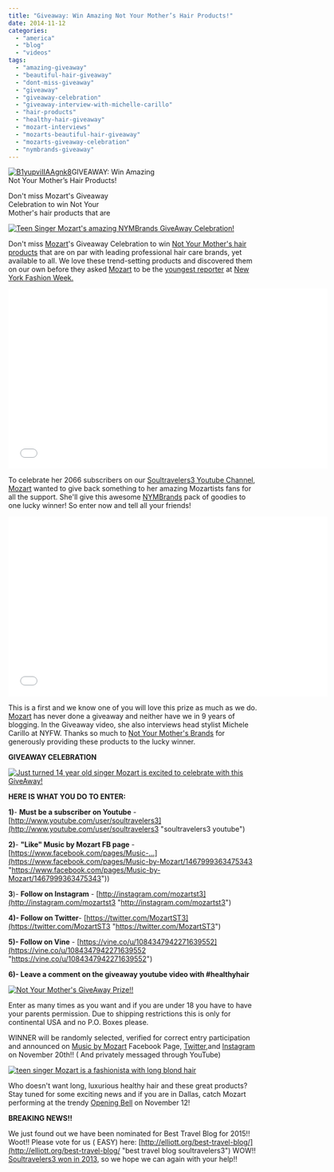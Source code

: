 ```yaml
---
title: "Giveaway: Win Amazing Not Your Mother’s Hair Products!"
date: 2014-11-12
categories: 
  - "america"
  - "blog"
  - "videos"
tags: 
  - "amazing-giveaway"
  - "beautiful-hair-giveaway"
  - "dont-miss-giveaway"
  - "giveaway"
  - "giveaway-celebration"
  - "giveaway-interview-with-michelle-carillo"
  - "hair-products"
  - "healthy-hair-giveaway"
  - "mozart-interviews"
  - "mozarts-beautiful-hair-giveaway"
  - "mozarts-giveaway-celebration"
  - "nymbrands-giveaway"
---
```


[![B1yupviIIAAgnk8](https://pub-ac94b3f306b24c0dba4238943c97f2e1.r2.dev/6a00e5502a9507883301b7c704b132970b.jpg "B1yupviIIAAgnk8")](https://pub-ac94b3f306b24c0dba4238943c97f2e1.r2.dev/6a00e5502a9507883301b7c704b132970b.jpg)GIVEAWAY: Win Amazing  
Not Your Mother’s Hair Products!  
  
Don't miss Mozart's Giveaway  
Celebration to win Not Your  
Mother's hair products that are

<!--more-->  
[![Teen Singer Mozart's amazing NYMBrands GiveAway Celebration!](https://pub-ac94b3f306b24c0dba4238943c97f2e1.r2.dev/6a00e5502a9507883301b7c7051538970b.png "Teen Singer Mozart's amazing NYMBrands GiveAway Celebration!")](https://pub-ac94b3f306b24c0dba4238943c97f2e1.r2.dev/6a00e5502a9507883301b7c7051538970b.png)  
  
Don't miss [Mozart](http://soultravelers3new.local/2014/06/mozart-sings-everything-we-are-original-song-supporting-environment.html "Beautiful Singer songwriter teen Mozart")'s Giveaway Celebration to win [Not Your Mother's hair products](http://www.nymbrands.com/ "not your mother's hair products") that are on par with leading professional hair care brands, yet available to all. We love these trend-setting products and discovered them on our own before they asked [Mozart](http://soultravelers3new.local/2014/03/mozart-beautiful-teen-singer-songwriter-musician.html "Mozart beautiful teen singer songwriter") to be the [youngest reporter](http://soultravelers3new.local/2014/09/mozart-is-youngest-reporter-at-new-york-fashion-week.html "singer Mozart is youngest reporter for New York Fashion Week") at [New York Fashion Week.](http://soultravelers3new.local/2014/09/mozarts-adventures-during-new-york-fashion-week.html "Teen Singer Mozart's amazing adventures at New York Fashion Week")

<iframe allowfullscreen frameborder="0" height="360" src="//www.youtube.com/embed/_8A3p0Etc74?list=UUcMwuQFsEJfOct29ZTa0v8w" width="640"></iframe>

  
  
To celebrate her 2066 subscribers on our [Soultravelers3 Youtube Channel](http://www.youtube.com/user/soultravelers3 "Soultravelers3 youtube channel"), [Mozart](http://soultravelers3new.local/2014/06/demi-lovato-dianna-de-la-garza-singing-and-mozarts-sat-score.html "teen singer Mozart and demi lovato") wanted to give back something to her amazing Mozartists fans for all the support. She'll give this awesome [NYMBrands](https://twitter.com/nymbrands "nymbrands = not your mothers") pack of goodies to one lucky winner! So enter now and tell all your friends!  
  

<iframe allowfullscreen frameborder="0" height="360" src="//www.youtube.com/embed/xqjR6oBFokw?list=UUcMwuQFsEJfOct29ZTa0v8w" width="640"></iframe>

  
  
This is a first and we know one of you will love this prize as much as we do. [Mozart](http://soultravelers3new.local/2014/10/mozart-sings-at-the-house-of-blues.html "Mozart sings at the house of blues") has never done a giveaway and neither have we in 9 years of blogging. In the Giveaway video, she also interviews head stylist Michele Carillo at NYFW. Thanks so much to [Not Your Mother's Brands](https://www.facebook.com/NYMBrands "Not your mothers on facebook") for generously providing these products to the lucky winner.  
  
**GIVEAWAY CELEBRATION**  
  
[![Just turned 14 year old singer Mozart is excited to celebrate with this GiveAway!](https://pub-ac94b3f306b24c0dba4238943c97f2e1.r2.dev/6a00e5502a9507883301bb07aa615c970d.png "Just turned 14 year old singer Mozart is excited to celebrate with this GiveAway!")](https://pub-ac94b3f306b24c0dba4238943c97f2e1.r2.dev/6a00e5502a9507883301bb07aa615c970d.png)  
  
  
**HERE IS WHAT YOU DO TO ENTER:**  
  
**1)**\- **Must be a subscriber on Youtube** -  [http://www.youtube.com/user/soultravelers3](http://www.youtube.com/user/soultravelers3 "soultravelers3 youtube")  
  
**2)**\- **"Like" Music by Mozart FB page** -[https://www.facebook.com/pages/Music-...](https://www.facebook.com/pages/Music-by-Mozart/1467999363475343 "https://www.facebook.com/pages/Music-by-Mozart/1467999363475343"))  
  
**3**)- **Follow on Instagram** - [http://instagram.com/mozartst3](http://instagram.com/mozartst3 "http://instagram.com/mozartst3")  
  
**4)- Follow on Twitter**\- [https://twitter.com/MozartST3](https://twitter.com/MozartST3 "https://twitter.com/MozartST3")  
  
**5)- Follow on Vine** - [https://vine.co/u/1084347942271639552](https://vine.co/u/1084347942271639552 "https://vine.co/u/1084347942271639552")  
  
**6)- Leave a comment on the giveaway youtube video with #healthyhair**  
  
[![Not Your Mother's GiveAway Prize!!](https://pub-ac94b3f306b24c0dba4238943c97f2e1.r2.dev/6a00e5502a9507883301b7c7051972970b.png "Not Your Mother's GiveAway Prize!!")](https://pub-ac94b3f306b24c0dba4238943c97f2e1.r2.dev/6a00e5502a9507883301b7c7051972970b.png)  
  
Enter as many times as you want and if you are under 18 you have to have your parents permission. Due to shipping restrictions this is only for continental USA and no P.O. Boxes please.  
  
WINNER will be randomly selected, verified for correct entry participation and announced on [Music by Mozart](https://www.facebook.com/pages/Music-by-Mozart/1467999363475343 "Music by Mozart facebook page") Facebook Page, [Twitter](https://twitter.com/MozartST3 "singer mozart's twitter"),and [Instagram](%20http://instagram.com/mozartst3 "singer Mozart's instagram") on November 20th!! ( And privately messaged through YouTube)  
  
[![teen singer Mozart is a fashionista with  long blond hair](https://pub-ac94b3f306b24c0dba4238943c97f2e1.r2.dev/6a00e5502a9507883301b7c705199d970b.png "teen singer Mozart is a fashionista with  long blond hair")](https://pub-ac94b3f306b24c0dba4238943c97f2e1.r2.dev/6a00e5502a9507883301b7c705199d970b.png)  
  

Who doesn't want long, luxurious healthy hair and these great products? Stay tuned for some exciting news and if you are in Dallas, catch Mozart performing at the trendy [Opening Bell](http://www.openingbellcoffee.com/ "opening bell coffee house music") on November 12!  
  
**BREAKING NEWS!!**  
  
We just found out we have been nominated for Best Travel Blog for 2015!! Woot!! Please vote for us ( EASY) here: [http://elliott.org/best-travel-blog/](http://elliott.org/best-travel-blog/ "best travel blog soultravelers3") WOW!! [Soultravelers3 won in 2013](http://soultravelers3new.local/2013/01/top-travel-bloggers-of-2013-soultravelers3-wins-.html "soultravelers3 best travel blog"), so we hope we can again with your help!!
